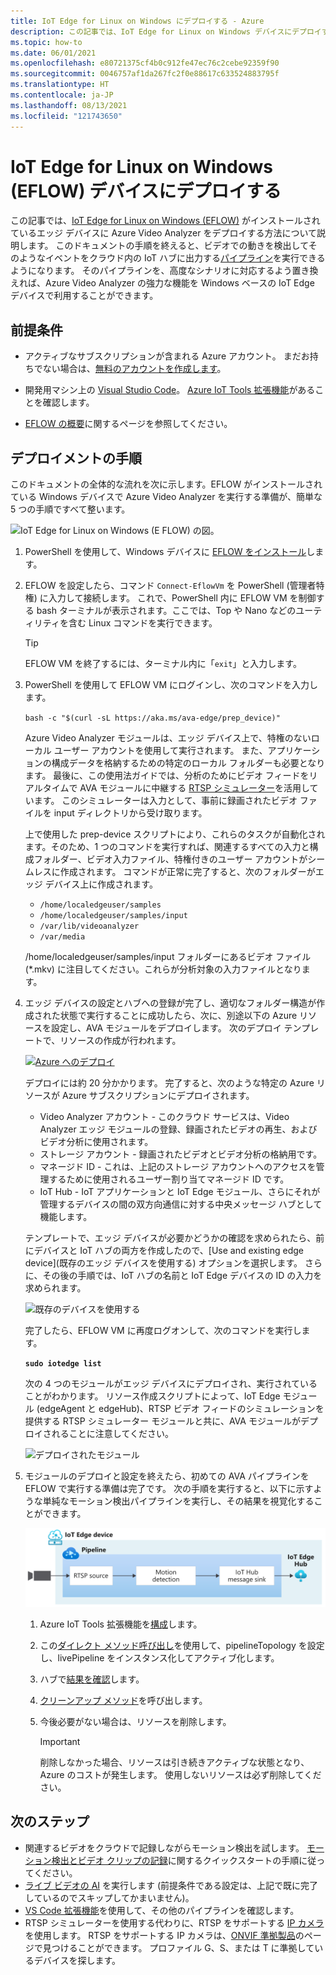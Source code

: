 ```yaml
---
title: IoT Edge for Linux on Windows にデプロイする - Azure
description: この記事では、IoT Edge for Linux on Windows デバイスにデプロイする方法に関するガイダンスを取り上げます。
ms.topic: how-to
ms.date: 06/01/2021
ms.openlocfilehash: e80721375cf4b0c912fe47ec76c2cebe92359f90
ms.sourcegitcommit: 0046757af1da267fc2f0e88617c633524883795f
ms.translationtype: HT
ms.contentlocale: ja-JP
ms.lasthandoff: 08/13/2021
ms.locfileid: "121743650"
---
```

# <a name="deploy-to-an-iot-edge-for-linux-on-windows-eflow-device"></a>IoT Edge for Linux on Windows (EFLOW) デバイスにデプロイする

この記事では、[IoT Edge for Linux on Windows (EFLOW)](../../iot-edge/iot-edge-for-linux-on-windows.md) がインストールされているエッジ デバイスに Azure Video Analyzer をデプロイする方法について説明します。 このドキュメントの手順を終えると、ビデオでの動きを検出してそのようなイベントをクラウド内の IoT ハブに出力する[パイプライン](pipeline.md)を実行できるようになります。 そのパイプラインを、高度なシナリオに対応するよう置き換えれば、Azure Video Analyzer の強力な機能を Windows ベースの IoT Edge デバイスで利用することができます。

## <a name="prerequisites"></a>前提条件 

* アクティブなサブスクリプションが含まれる Azure アカウント。 まだお持ちでない場合は、[無料のアカウントを作成します](https://azure.microsoft.com/free/?WT.mc_id=A261C142F)。

* 開発用マシン上の [Visual Studio Code](https://code.visualstudio.com/)。 [Azure IoT Tools 拡張機能](https://marketplace.visualstudio.com/items?itemName=vsciot-vscode.azure-iot-tools)があることを確認します。
* [EFLOW の概要](../../iot-edge/iot-edge-for-linux-on-windows.md)に関するページを参照してください。

## <a name="deployment-steps"></a>デプロイメントの手順

このドキュメントの全体的な流れを次に示します。EFLOW がインストールされている Windows デバイスで Azure Video Analyzer を実行する準備が、簡単な 5 つの手順ですべて整います。

![IoT Edge for Linux on Windows (E FLOW) の図。](./media/deploy-iot-edge-linux-on-windows/eflow.png)

1. PowerShell を使用して、Windows デバイスに [EFLOW をインストール](../../iot-edge/how-to-install-iot-edge-on-windows.md)します。


1. EFLOW を設定したら、コマンド `Connect-EflowVm` を PowerShell (管理者特権) に入力して接続します。 これで、PowerShell 内に EFLOW VM を制御する bash ターミナルが表示されます。ここでは、Top や Nano などのユーティリティを含む Linux コマンドを実行できます。 

    > [!TIP] 
    > EFLOW VM を終了するには、ターミナル内に「`exit`」と入力します。

1. PowerShell を使用して EFLOW VM にログインし、次のコマンドを入力します。

    `bash -c "$(curl -sL https://aka.ms/ava-edge/prep_device)"`

    Azure Video Analyzer モジュールは、エッジ デバイス上で、特権のないローカル ユーザー アカウントを使用して実行されます。 また、アプリケーションの構成データを格納するための特定のローカル フォルダーも必要となります。 最後に、この使用法ガイドでは、分析のためにビデオ フィードをリアルタイムで AVA モジュールに中継する [RTSP シミュレーター](https://github.com/Azure/video-analyzer/tree/main/edge-modules/sources/rtspsim-live555)を活用しています。 このシミュレーターは入力として、事前に録画されたビデオ ファイルを input ディレクトリから受け取ります。 

    上で使用した prep-device スクリプトにより、これらのタスクが自動化されます。そのため、1 つのコマンドを実行すれば、関連するすべての入力と構成フォルダー、ビデオ入力ファイル、特権付きのユーザー アカウントがシームレスに作成されます。 コマンドが正常に完了すると、次のフォルダーがエッジ デバイス上に作成されます。 

    * `/home/localedgeuser/samples`
    * `/home/localedgeuser/samples/input`
    * `/var/lib/videoanalyzer`
    * `/var/media`

    /home/localedgeuser/samples/input フォルダーにあるビデオ ファイル (*.mkv) に注目してください。これらが分析対象の入力ファイルとなります。 
1. エッジ デバイスの設定とハブへの登録が完了し、適切なフォルダー構造が作成された状態で実行することに成功したら、次に、別途以下の Azure リソースを設定し、AVA モジュールをデプロイします。 次のデプロイ テンプレートで、リソースの作成が行われます。

    [![Azure へのデプロイ](https://aka.ms/deploytoazurebutton)](https://aka.ms/ava-click-to-deploy)
    
    デプロイには約 20 分かかります。 完了すると、次のような特定の Azure リソースが Azure サブスクリプションにデプロイされます。

    * Video Analyzer アカウント - このクラウド サービスは、Video Analyzer エッジ モジュールの登録、録画されたビデオの再生、およびビデオ分析に使用されます。
    * ストレージ アカウント - 録画されたビデオとビデオ分析の格納用です。
    * マネージド ID - これは、上記のストレージ アカウントへのアクセスを管理するために使用されるユーザー割り当てマネージド ID です。
    * IoT Hub - IoT アプリケーションと IoT Edge モジュール、さらにそれが管理するデバイスの間の双方向通信に対する中央メッセージ ハブとして機能します。

    テンプレートで、エッジ デバイスが必要かどうかの確認を求められたら、前にデバイスと IoT ハブの両方を作成したので、[Use and existing edge device]\(既存のエッジ デバイスを使用する\) オプションを選択します。 さらに、その後の手順では、IoT ハブの名前と IoT Edge デバイスの ID の入力を求められます。  
    
    ![既存のデバイスを使用する](./media/deploy-iot-edge-linux-on-windows/use-existing-device.png) 

    完了したら、EFLOW VM に再度ログオンして、次のコマンドを実行します。

    **`sudo iotedge list`**

    次の 4 つのモジュールがエッジ デバイスにデプロイされ、実行されていることがわかります。 リソース作成スクリプトによって、IoT Edge モジュール (edgeAgent と edgeHub)、RTSP ビデオ フィードのシミュレーションを提供する RTSP シミュレーター モジュールと共に、AVA モジュールがデプロイされることに注意してください。
    
    ![デプロイされたモジュール](./media/vscode-common-screenshots/avaedge-module.png)
1. モジュールのデプロイと設定を終えたら、初めての AVA パイプラインを EFLOW で実行する準備は完了です。 次の手順を実行すると、以下に示すような単純なモーション検出パイプラインを実行し、その結果を視覚化することができます。

    ![モーション検出に基づく Video Analyzer](./media/get-started-detect-motion-emit-events/motion-detection.svg)

    1. Azure IoT Tools 拡張機能を[構成](get-started-detect-motion-emit-events.md#prepare-to-monitor-the-modules)します。
    1. この[ダイレクト メソッド呼び出し](get-started-detect-motion-emit-events.md#use-direct-method-calls)を使用して、pipelineTopology を設定し、livePipeline をインスタンス化してアクティブ化します。
    1. ハブで[結果を確認](get-started-detect-motion-emit-events.md#observe-results)します。
    1. [クリーンアップ メソッド](get-started-detect-motion-emit-events.md#deactivate-the-live-pipeline)を呼び出します。
    1. 今後必要がない場合は、リソースを削除します。

        > [!IMPORTANT]
        > 削除しなかった場合、リソースは引き続きアクティブな状態となり、Azure のコストが発生します。 使用しないリソースは必ず削除してください。
        
## <a name="next-steps"></a>次のステップ

* 関連するビデオをクラウドで記録しながらモーション検出を試します。 [モーション検出とビデオ クリップの記録](detect-motion-record-video-edge-devices.md)に関するクイックスタートの手順に従ってください。
* [ライブ ビデオの AI](analyze-live-video-use-your-model-http.md#overview) を実行します (前提条件である設定は、上記で既に完了しているのでスキップしてかまいません)。
* [VS Code 拡張機能](https://marketplace.visualstudio.com/items?itemName=ms-azuretools.live-video-analytics-edge)を使用して、その他のパイプラインを確認します。
* RTSP シミュレーターを使用する代わりに、RTSP をサポートする [IP カメラ](https://en.wikipedia.org/wiki/IP_camera)を使用します。 RTSP をサポートする IP カメラは、[ONVIF 準拠製品](https://www.onvif.org/conformant-products/)のページで見つけることができます。 プロファイル G、S、または T に準拠しているデバイスを探します。
